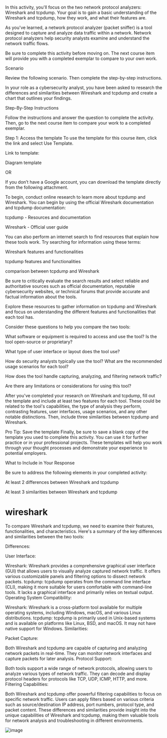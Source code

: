 
In this activity, you'll focus on the two network protocol analyzers: Wireshark and tcpdump. Your goal is to gain a basic understanding of the Wireshark and tcpdump, how they work, and what their features are.

As you've learned, a network protocol analyzer (packet sniffer) is a tool designed to capture and analyze data traffic within a network. Network protocol analyzers help security analysts examine and understand the network traffic flows.

Be sure to complete this activity before moving on. The next course item will provide you with a completed exemplar to compare to your own work.

Scenario

Review the following scenario. Then complete the step-by-step instructions.

In your role as a cybersecurity analyst, you have been asked to research the differences and similarities between Wireshark and tcpdump and create a chart that outlines your findings. 

Step-By-Step Instructions

Follow the instructions and answer the question to complete the activity. Then, go to the next course item to compare your work to a completed exemplar.

Step 1: Access the template
To use the template for this course item, click the link and select Use Template. 

Link to template:
 
Diagram template

OR

If you don’t have a Google account, you can download the template directly from the following attachment.


To begin, conduct online research to learn more about tcpdump and Wireshark. You can begin by using the official Wireshark documentation and tcpdump documentation: 

tcpdump - Resources and documentation

Wireshark - Official user guide

You can also perform an internet search to find resources that explain how these tools work. Try searching for information using these terms: 

Wireshark features and functionalities

tcpdump features and functionalities

comparison between tcpdump and Wireshark

Be sure to critically evaluate the search results and select reliable and authoritative sources such as official documentation, reputable cybersecurity websites, or technical forums that provide accurate and factual information about the tools.

Explore these resources to gather information on tcpdump and Wireshark and focus on understanding the different features and functionalities that each tool has.

Consider these questions to help you compare the two tools: 

What software or equipment is required to access and use the tool? Is the tool open-source or proprietary? 

What type of user interface or layout does the tool use?

How do security analysts typically use the tool? What are the recommended usage scenarios for each tool?

How does the tool handle capturing, analyzing, and filtering network traffic?

Are there any limitations or considerations for using this tool?

After you've completed your research on Wireshark and tcpdump, fill out the template and include at least two features for each tool. These could be related to the tool's capabilities, the type of analysis they perform, contrasting features, user interfaces, usage scenarios, and any other notable distinctions. Then, include three similarities between tcpdump and Wireshark. 

Pro Tip: Save the template
Finally, be sure to save a blank copy of the template you used to complete this activity. You can use it for further practice or in your professional projects. These templates will help you work through your thought processes and demonstrate your experience to potential employers.

What to Include in Your Response

Be sure to address the following elements in your completed activity: 

At least 2 differences between Wireshark and tcpdump

At least 3 similarities between Wireshark and tcpdump 

# wireshark

To compare Wireshark and tcpdump, we need to examine their features, functionalities, and characteristics. Here's a summary of the key differences and similarities between the two tools:

Differences:

User Interface:

Wireshark: Wireshark provides a comprehensive graphical user interface (GUI) that allows users to visually analyze captured network traffic. It offers various customizable panels and filtering options to dissect network packets.
tcpdump: tcpdump operates from the command line interface (CLI), making it more suitable for users comfortable with command-line tools. It lacks a graphical interface and primarily relies on textual output.
Operating System Compatibility:

Wireshark: Wireshark is a cross-platform tool available for multiple operating systems, including Windows, macOS, and various Linux distributions.
tcpdump: tcpdump is primarily used in Unix-based systems and is available on platforms like Linux, BSD, and macOS. It may not have native support for Windows.
Similarities:

Packet Capture:

Both Wireshark and tcpdump are capable of capturing and analyzing network packets in real-time. They can monitor network interfaces and capture packets for later analysis.
Protocol Support:

Both tools support a wide range of network protocols, allowing users to analyze various types of network traffic. They can decode and display protocol headers for protocols like TCP, UDP, ICMP, HTTP, and more.
Filtering Capabilities:

Both Wireshark and tcpdump offer powerful filtering capabilities to focus on specific network traffic. Users can apply filters based on various criteria such as source/destination IP address, port numbers, protocol type, and packet content.
These differences and similarities provide insight into the unique capabilities of Wireshark and tcpdump, making them valuable tools for network analysis and troubleshooting in different environments.

![image](https://github.com/Savijano1/wireshark/assets/160799093/95f583b8-b3d4-4b69-9607-2ea44d5ce8c0)





